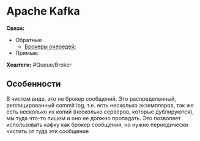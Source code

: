 
# Apache Kafka

**Связи:**
- Обратные
	- [Брокеры очередей](queue-broker);
- Прямые:

**Хештеги:** #Queue/Broker 

## Особенности

В чистом виде, это не брокер сообщений. Это распределенный, реплицированный commit log, т.е. есть несколько экземпляров, так же есть несколько их копий (несколько серверов, которые дублируются), мы туда что-то пишем и оно не должно пропадать. Это позволяет использовать кафку как брокер сообщений, но нужно периодически чистить от туда эти сообщение

